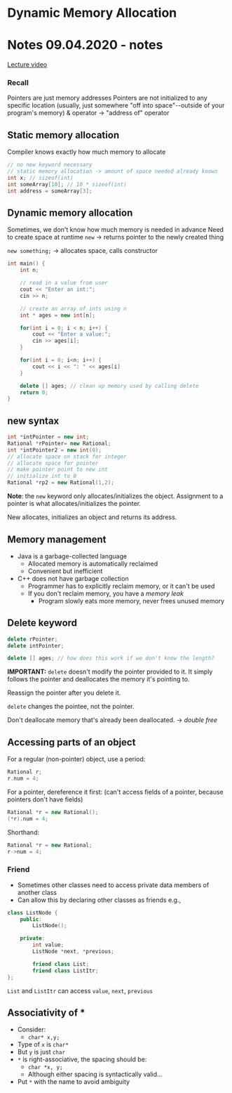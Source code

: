 # Dynamic Memory Allocation
# Notes 09.04.2020 - notes

[Lecture video](https://uva.hosted.panopto.com/Panopto/Pages/Viewer.aspx?id=171f97f0-0bda-4100-86bb-ac2400db6713)

### Recall
Pointers are just memory addresses
Pointers are not initialized to any specific location (usually, just somewhere "off into space"--outside of your program's memory)
& operator -> "address of" operator

## Static memory allocation
Compiler knows exactly how much memory to allocate

```cpp
// no new keyword necessary
// static memory allocation -> amount of space needed already known
int x; // sizeof(int)
int someArray[10]; // 10 * sizeof(int)
int address = someArray[3];
```

## Dynamic memory allocation
Sometimes, we don't know how much memory is needed in advance
Need to create space at runtime
`new` -> returns pointer to the newly created thing

`new something;` -> allocates space, calls constructor

```cpp
int main() {
	int n;

	// read in a value from user
	cout << "Enter an int:";
	cin >> n;

	// create an array of ints using n
	int * ages = new int[n];

	for(int i = 0; i < n; i++) {
		cout << "Enter a value:";
		cin >> ages[i];
	}

	for(int i = 0; i<n; i++) {
		cout << i << ": " << ages[i]
	}

	delete [] ages; // clean up memory used by calling delete
	return 0;
}
```

## new syntax
```cpp
int *intPointer = new int;
Rational *rPointer= new Rational;
int *intPointer2 = new int(0);
// allocate space on stack for integer
// allocate space for pointer
// make pointer point to new int
// initialize int to 0
Rational *rp2 = new Rational(1,2);
```
**Note**: the `new` keyword only allocates/initializes the object. Assignment to a pointer is what allocates/initializes the pointer.

New allocates, initializes an object and returns its address.

## Memory management
- Java is a garbage-collected language
  - Allocated memory is automatically reclaimed
  - Convenient but inefficient
- C++ does not have garbage collection
  - Programmer has to explicitly reclaim memory, or it can't be used
  - If you don't reclaim memory, you have a *memory leak*
    - Program slowly eats more memory, never frees unused memory

## Delete keyword
```cpp
delete rPointer;
delete intPointer;

delete [] ages; // how does this work if we don't know the length?
```
**IMPORTANT:** `delete` doesn't modify the pointer provided to it. It simply follows the pointer and deallocates the memory it's pointing to.

Reassign the pointer after you delete it.

`delete` changes the pointee, not the pointer.

Don't deallocate memory that's already been deallocated. -> *double free*

## Accessing parts of an object
For a regular (non-pointer) object, use a period:
```cpp
Rational r;
r.num = 4;
```
For a pointer, dereference it first:
  (can't access fields of a pointer, because pointers don't have fields)
```cpp
Rational *r = new Rational();
(*r).num = 4;
```
Shorthand:
```cpp
Rational *r = new Rational;
r->num = 4;
```

### Friend
- Sometimes other classes need to access private data members of another class
- Can allow this by declaring other classes as friends
e.g.,
```cpp
class ListNode {
	public:
		ListNode();

	private:
		int value;
		ListNode *next, *previous;

		friend class List;
		friend class ListItr;
};
```
`List` and `ListItr` can access `value`, `next`, `previous`

## Associativity of *
- Consider:
  - `char* x,y;`
- Type of `x` is `char*`
- But `y` is just `char`
- `*` is right-associative, the spacing should be:
  - `char *x, y;`
  - Although either spacing is syntactically valid...
- Put `*` with the name to avoid ambiguity
